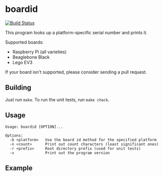 # boardid
[![Build Status](https://travis-ci.org/fhunleth/boardid.svg?branch=master)](https://travis-ci.org/fhunleth/boardid)

This program looks up a platform-specific serial number and prints it.

Supported boards:

  * Raspberry Pi (all varieties)
  * Beaglebone Black
  * Lego EV3

If your board isn't supported, please consider sending a pull request.

## Building

Just run `make`. To run the unit tests, run `make check`.

## Usage

```
Usage: boardid [OPTION]...

Options:
  -b <platform>   Use the board id method for the specified platform
  -n <count>      Print out count characters (least significant ones)
  -r <prefix>     Root directory prefix (used for unit tests)
  -v              Print out the program version
```

## Example


